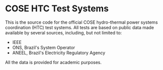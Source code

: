 COSE HTC Test Systems
=====================

This is the source code for the official COSE hydro-thermal power systems 
coordination (HTC) test systems. All tests are based on public data made available
by several sources, including, but not limited to:

* IEEE
* ONS, Brazil's System Operator
* ANEEL, Brazil's Electricity Regulatory Agency

All the data is provided for academic purposes. 
